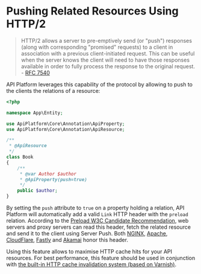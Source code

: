# Pushing Related Resources Using HTTP/2

>    HTTP/2 allows a server to pre-emptively send (or "push") responses
     (along with corresponding "promised" requests) to a client in
     association with a previous client-initiated request.  This can be
     useful when the server knows the client will need to have those
     responses available in order to fully process the response to the
     original request.
     - [RFC 7540](https://tools.ietf.org/html/rfc7540#section-8.2)

API Platform leverages this capability of the protocol by allowing to push to the clients the relations of a resource:

```php
<?php

namespace App\Entity;

use ApiPlatform\Core\Annotation\ApiProperty;
use ApiPlatform\Core\Annotation\ApiResource;

/**
 * @ApiResource
 */
class Book
{
    /**
     * @var Author $author
     * @ApiProperty(push=true)
     */
    public $author;
}
```

By setting the `push` attribute to `true` on a property holding a relation, API Platform will automatically add a valid `Link` HTTP header with the `preload` relation.
According to the [Preload W3C Candidate Recommendation](https://www.w3.org/TR/preload/), web servers and proxy servers can read this header, fetch the related resource and send it to the client using Server Push.
Both [NGINX](https://www.nginx.com/blog/nginx-1-13-9-http2-server-push/), [Apache](https://httpd.apache.org/docs/current/howto/http2.html#push), [CloudFlare](https://www.cloudflare.com/website-optimization/http2/serverpush/), [Fastly](https://docs.fastly.com/guides/performance-tuning/http2-server-push) and [Akamai](https://blogs.akamai.com/2017/03/http2-server-push-the-what-how-and-why.html) honor this header. 

Using this feature allows to maximise HTTP cache hits for your API resources.
For best performance, this feature should be used in conjunction with [the built-in HTTP cache invalidation system (based on Varnish)](performance.md#enabling-the-built-in-http-cache-invalidation-system).

